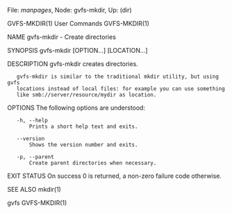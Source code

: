 File: *manpages*,  Node: gvfs-mkdir,  Up: (dir)

GVFS-MKDIR(1)                    User Commands                   GVFS-MKDIR(1)



NAME
       gvfs-mkdir - Create directories

SYNOPSIS
       gvfs-mkdir [OPTION...] [LOCATION...]

DESCRIPTION
       gvfs-mkdir creates directories.

       gvfs-mkdir is similar to the traditional mkdir utility, but using gvfs
       locations instead of local files: for example you can use something
       like smb://server/resource/mydir as location.

OPTIONS
       The following options are understood:

       -h, --help
           Prints a short help text and exits.

       --version
           Shows the version number and exits.

       -p, --parent
           Create parent directories when necessary.

EXIT STATUS
       On success 0 is returned, a non-zero failure code otherwise.

SEE ALSO
       mkdir(1)



gvfs                                                             GVFS-MKDIR(1)
